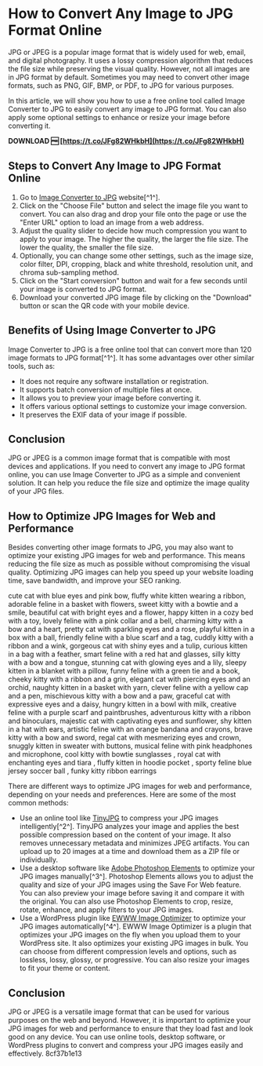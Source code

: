 # How to Convert Any Image to JPG Format Online
 
JPG or JPEG is a popular image format that is widely used for web, email, and digital photography. It uses a lossy compression algorithm that reduces the file size while preserving the visual quality. However, not all images are in JPG format by default. Sometimes you may need to convert other image formats, such as PNG, GIF, BMP, or PDF, to JPG for various purposes.
 
In this article, we will show you how to use a free online tool called Image Converter to JPG to easily convert any image to JPG format. You can also apply some optional settings to enhance or resize your image before converting it.
 
**DOWNLOAD 🆓 [https://t.co/JFg82WHkbH](https://t.co/JFg82WHkbH)**


 
## Steps to Convert Any Image to JPG Format Online
 
1. Go to [Image Converter to JPG](https://image.online-convert.com/convert-to-jpg) website[^1^].
2. Click on the "Choose File" button and select the image file you want to convert. You can also drag and drop your file onto the page or use the "Enter URL" option to load an image from a web address.
3. Adjust the quality slider to decide how much compression you want to apply to your image. The higher the quality, the larger the file size. The lower the quality, the smaller the file size.
4. Optionally, you can change some other settings, such as the image size, color filter, DPI, cropping, black and white threshold, resolution unit, and chroma sub-sampling method.
5. Click on the "Start conversion" button and wait for a few seconds until your image is converted to JPG format.
6. Download your converted JPG image file by clicking on the "Download" button or scan the QR code with your mobile device.

## Benefits of Using Image Converter to JPG
 
Image Converter to JPG is a free online tool that can convert more than 120 image formats to JPG format[^1^]. It has some advantages over other similar tools, such as:

- It does not require any software installation or registration.
- It supports batch conversion of multiple files at once.
- It allows you to preview your image before converting it.
- It offers various optional settings to customize your image conversion.
- It preserves the EXIF data of your image if possible.

## Conclusion
 
JPG or JPEG is a common image format that is compatible with most devices and applications. If you need to convert any image to JPG format online, you can use Image Converter to JPG as a simple and convenient solution. It can help you reduce the file size and optimize the image quality of your JPG files.
  
## How to Optimize JPG Images for Web and Performance
 
Besides converting other image formats to JPG, you may also want to optimize your existing JPG images for web and performance. This means reducing the file size as much as possible without compromising the visual quality. Optimizing JPG images can help you speed up your website loading time, save bandwidth, and improve your SEO ranking.
 
cute cat with blue eyes and pink bow,  fluffy white kitten wearing a ribbon,  adorable feline in a basket with flowers,  sweet kitty with a bowtie and a smile,  beautiful cat with bright eyes and a flower,  happy kitten in a cozy bed with a toy,  lovely feline with a pink collar and a bell,  charming kitty with a bow and a heart,  pretty cat with sparkling eyes and a rose,  playful kitten in a box with a ball,  friendly feline with a blue scarf and a tag,  cuddly kitty with a ribbon and a wink,  gorgeous cat with shiny eyes and a tulip,  curious kitten in a bag with a feather,  smart feline with a red hat and glasses,  silly kitty with a bow and a tongue,  stunning cat with glowing eyes and a lily,  sleepy kitten in a blanket with a pillow,  funny feline with a green tie and a book,  cheeky kitty with a ribbon and a grin,  elegant cat with piercing eyes and an orchid,  naughty kitten in a basket with yarn,  clever feline with a yellow cap and a pen,  mischievous kitty with a bow and a paw,  graceful cat with expressive eyes and a daisy,  hungry kitten in a bowl with milk,  creative feline with a purple scarf and paintbrushes,  adventurous kitty with a ribbon and binoculars,  majestic cat with captivating eyes and sunflower,  shy kitten in a hat with ears,  artistic feline with an orange bandana and crayons,  brave kitty with a bow and sword,  regal cat with mesmerizing eyes and crown,  snuggly kitten in sweater with buttons,  musical feline with pink headphones and microphone,  cool kitty with bowtie sunglasses ,  royal cat with enchanting eyes and tiara ,  fluffy kitten in hoodie pocket ,  sporty feline blue jersey soccer ball ,  funky kitty ribbon earrings
 
There are different ways to optimize JPG images for web and performance, depending on your needs and preferences. Here are some of the most common methods:

- Use an online tool like [TinyJPG](https://tinyjpg.com/) to compress your JPG images intelligently[^2^]. TinyJPG analyzes your image and applies the best possible compression based on the content of your image. It also removes unnecessary metadata and minimizes JPEG artifacts. You can upload up to 20 images at a time and download them as a ZIP file or individually.
- Use a desktop software like [Adobe Photoshop Elements](https://www.adobe.com/products/photoshop-elements.html) to optimize your JPG images manually[^3^]. Photoshop Elements allows you to adjust the quality and size of your JPG images using the Save For Web feature. You can also preview your image before saving it and compare it with the original. You can also use Photoshop Elements to crop, resize, rotate, enhance, and apply filters to your JPG images.
- Use a WordPress plugin like [EWWW Image Optimizer](https://wordpress.org/plugins/ewww-image-optimizer/) to optimize your JPG images automatically[^4^]. EWWW Image Optimizer is a plugin that optimizes your JPG images on the fly when you upload them to your WordPress site. It also optimizes your existing JPG images in bulk. You can choose from different compression levels and options, such as lossless, lossy, glossy, or progressive. You can also resize your images to fit your theme or content.

## Conclusion
 
JPG or JPEG is a versatile image format that can be used for various purposes on the web and beyond. However, it is important to optimize your JPG images for web and performance to ensure that they load fast and look good on any device. You can use online tools, desktop software, or WordPress plugins to convert and compress your JPG images easily and effectively.
 8cf37b1e13
 

